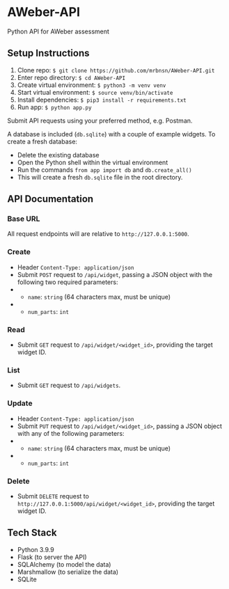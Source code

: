# AWeber-API
Python API for AWeber assessment

## Setup Instructions

1. Clone repo: `$ git clone https://github.com/mrbnsn/AWeber-API.git`
2. Enter repo directory: `$ cd AWeber-API`
3. Create virtual environment: `$ python3 -m venv venv`
4. Start virtual environment: `$ source venv/bin/activate`
5. Install dependencies: `$ pip3 install -r requirements.txt`
6. Run app: `$ python app.py`

Submit API requests using your preferred method, e.g. Postman. 

A database is included (`db.sqlite`) with a couple of example widgets. To create a fresh database:

* Delete the existing database
* Open the Python shell within the virtual environment
* Run the commands `from app import db` and `db.create_all()`
* This will create a fresh `db.sqlite` file in the root directory.

## API Documentation

### Base URL
All request endpoints will are relative to `http://127.0.0.1:5000`.

### Create
- Header `Content-Type: application/json`
- Submit `POST` request to `/api/widget`, passing a JSON object with the following two required parameters:
- - `name`: `string` (64 characters max, must be unique)
- - `num_parts`: `int`

### Read
- Submit `GET` request to `/api/widget/<widget_id>`, providing the target widget ID.

### List
- Submit `GET` request to `/api/widgets`.

### Update
- Header `Content-Type: application/json`
- Submit `PUT` request to `/api/widget/<widget_id>`, passing a JSON object with any of the following parameters:
- - `name`: `string` (64 characters max, must be unique)
- - `num_parts`: `int`

### Delete
- Submit `DELETE` request to `http://127.0.0.1:5000/api/widget/<widget_id>`, providing the target widget ID.

## Tech Stack
- Python 3.9.9
- Flask (to server the API)
- SQLAlchemy (to model the data)
- Marshmallow (to serialize the data)
- SQLite